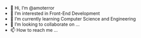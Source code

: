 - 👋 Hi, I’m @amoterror
- 👀 I’m interested in Front-End Development
- 🌱 I’m currently learning Computer Science and Engineering
- 💞️ I’m looking to collaborate on ...
- 📫 How to reach me ...

<!---
amoterror/amoterror is a ✨ special ✨ repository because its `README.md` (this file) appears on your GitHub profile.
You can click the Preview link to take a look at your changes.
--->
